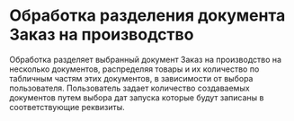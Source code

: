 # Обработка разделения документа Заказ на производство

Обработка разделяет выбранный документ Заказ на производство на несколько документов, распределяя товары и их количество по табличным частям этих документов, в зависимости от выбора пользователя.
Пользователь задает количество создаваемых документов путем выбора дат запуска которые будут записаны в соответствующие реквизиты.
